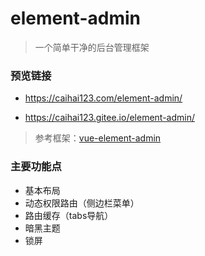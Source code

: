 # element-admin
> 一个简单干净的后台管理框架

### 预览链接
+ https://caihai123.com/element-admin/

+ https://caihai123.gitee.io/element-admin/

> 参考框架：[vue-element-admin](https://gitee.com/panjiachen/vue-element-admin) 

### 主要功能点
+ 基本布局
+ 动态权限路由（侧边栏菜单）
+ 路由缓存（tabs导航）
+ 暗黑主题
+ 锁屏